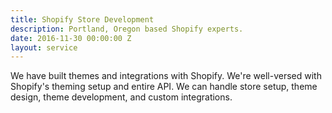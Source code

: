 ```yaml
---
title: Shopify Store Development
description: Portland, Oregon based Shopify experts.
date: 2016-11-30 00:00:00 Z
layout: service
---
```


We have built themes and integrations with Shopify. We're well-versed
with Shopify's theming setup and entire API. We can handle store setup,
theme design, theme development, and custom integrations.

